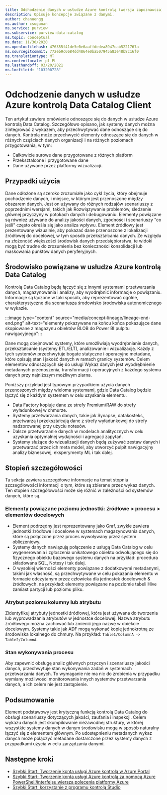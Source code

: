 ```yaml
---
title: Odchodzenie danych w usłudze Azure kontrolą (wersja zapoznawcza)
description: Opisuje koncepcje związane z danymi.
author: chanuengg
ms.author: csugunan
ms.service: purview
ms.subservice: purview-data-catalog
ms.topic: conceptual
ms.date: 11/30/2020
ms.openlocfilehash: 476355f41de5e0e6aaffdedea8947cab5221767a
ms.sourcegitcommit: 772eb9c6684dd4864e0ba507945a83e48b8c16f0
ms.translationtype: MT
ms.contentlocale: pl-PL
ms.lasthandoff: 03/20/2021
ms.locfileid: "103200728"
---
```

# <a name="data-lineage-in-azure-purview-data-catalog-client"></a>Odchodzenie danych w usłudze Azure kontrolą Data Catalog Client

Ten artykuł zawiera omówienie odnoszące się do danych w usłudze Azure kontrolą Data Catalog. Szczegółowo opisano, jak systemy danych można zintegrować z wykazem, aby przechwytywać dane odnoszące się do danych. Kontrolą może przechwycić elementy odnoszące się do danych w różnych częściach danych organizacji i na różnych poziomach przygotowania, w tym:

- Całkowicie surowe dane przygotowane z różnych platform
- Przekształcone i przygotowane dane
- Dane używane przez platformy wizualizacji.

## <a name="use-cases"></a>Przypadki użycia

Dane odłożone są szeroko zrozumiałe jako cykl życia, który obejmuje pochodzenie danych, i miejsce, w którym jest przenoszone między obszarem danych. Jest on używany do różnych rodzajów scenariuszy z poprzednimi wersjami, takich jak Rozwiązywanie problemów, śledzenie głównej przyczyny w potokach danych i debugowaniu. Elementy powiązane są również używane do analizy jakości danych, zgodności i scenariuszy "co jeśli" często określa się jako analiza wpływu. Element źródłowy jest prezentowany wizualnie, aby pokazać dane przenoszone z lokalizacji źródłowej do docelowej, w tym sposób przekształcania danych. Ze względu na złożoność większości środowisk danych przedsiębiorstwa, te widoki mogą być trudne do zrozumienia bez konieczności konsolidacji lub maskowania punktów danych peryferyjnych.

## <a name="lineage-experience-in-azure-purview-data-catalog"></a>Środowisko powiązane w usłudze Azure kontrolą Data Catalog

Kontrolą Data Catalog będą łączyć się z innymi systemami przetwarzania danych, magazynowania i analizy, aby wyodrębnić informacje o powiązaniu. Informacje są łączone w taki sposób, aby reprezentować ogólne, charakterystyczne dla scenariusza środowisko środowiska autonomicznego w wykazie.

:::image type="content" source="media/concept-lineage/lineage-end-end.png" alt-text="elementy pokazywane na końcu końca pokazujące dane skopiowane z magazynu obiektów BLOB do Power BI pulpitu nawigacyjnego":::

Dane mogą obejmować systemy, które umożliwiają wyodrębnianie danych, przekształcanie (systemy ETL/ELT), analizowanie i wizualizację. Każdy z tych systemów przechwytuje bogate statyczne i operacyjne metadane, które opisują stan i jakość danych w ramach granicy systemów. Celem elementów odnoszących się do usługi Wykaz danych jest wyodrębnienie metadanych przenoszenia, transformacji i operacyjnych z każdego systemu danych przy najniższym możliwym ziarna.

Poniższy przykład jest typowym przypadkiem użycia danych przenoszonych między wieloma systemami, gdzie Data Catalog będzie łączyć się z każdym systemem w celu uzyskania elementu.

- Data Factory kopiuje dane ze strefy Premium/RAW do strefy wyładunkowej w chmurze. 
- Systemy przetwarzania danych, takie jak Synapse, datakosteks, przetwarzą i przekształcają dane z strefy wyładunkowej do strefy nadzorowanej przy użyciu notesów.
- Dalsze przetwarzanie danych w modelach analitycznych w celu uzyskania optymalnej wydajności i agregacji zapytań. 
- Systemy służące do wizualizacji danych będą zużywać zestaw danych i przetwarzać przez ich meta model, aby utworzyć pulpit nawigacyjny analizy biznesowej, eksperymenty ML i tak dalej.

## <a name="lineage-granularity"></a>Stopień szczegółowości

Ta sekcja zawiera szczegółowe informacje na temat stopnia szczegółowości informacji o tym, które są zbierane przez wykaz danych. Ten stopień szczegółowości może się różnić w zależności od systemów danych, które są.

### <a name="entity-level-lineage-sources--process--targets"></a>Elementy powiązane poziomu jednostki: źródłowe > procesu > elementów docelowych 

- Element podrzędny jest reprezentowany jako Graf, zwykle zawiera jednostki źródłowe i docelowe w systemach magazynowania danych, które są połączone przez proces wywoływany przez system obliczeniowy. 
- Systemy danych nawiązują połączenie z usługą Data Catalog w celu wygenerowania i zgłoszenia unikatowego obiektu odwołującego się do fizycznego obiektu bazowego systemu danych na przykład: procedura składowana SQL, Notesy i tak dalej.
- O wysokiej wierności elementy powiązane z dodatkowymi metadanymi, takimi jak własność, są przechwytywane w celu pokazania elementu w formacie odczytanym przez człowieka dla jednostek docelowych & źródłowych. na przykład: elementy powiązane na poziomie tabeli Hive zamiast partycji lub poziomu pliku.

### <a name="column-or-attribute-level-lineage"></a>Atrybut poziomu kolumny lub atrybutu

Zidentyfikuj atrybuty jednostki źródłowej, która jest używana do tworzenia lub wyprowadzania atrybutów w jednostce docelowej. Nazwa atrybutu źródłowego można zachować lub zmienić jego nazwę w obiekcie docelowym. Systemy takie jak ADF mogą wykonać kopię jednokrotną ze środowiska lokalnego do chmury. Na przykład: `Table1/ColumnA -> Table2/ColumnA`.

### <a name="process-execution-status"></a>Stan wykonywania procesu

Aby zapewnić obsługę analiz głównych przyczyn i scenariuszy jakości danych, przechwytuje stan wykonywania zadań w systemach przetwarzania danych. To wymaganie nie ma nic do zrobienia w przypadku wymiany możliwości monitorowania innych systemów przetwarzania danych, a ich celem nie jest zastąpienie. 

## <a name="summary"></a>Podsumowanie

Element podstawowy jest krytyczną funkcją kontrolą Data Catalog do obsługi scenariuszy dotyczących jakości, zaufania i inspekcji. Celem wykazu danych jest skompilowanie niezawodnej struktury, w której wszystkie systemy danych w danym środowisku mogą w sposób naturalny łączyć się z elementem głównym. Po udostępnieniu metadanych wykaz danych może połączyć metadane dostarczone przez systemy danych z przypadkami użycia w celu zarządzania danymi.

## <a name="next-steps"></a>Następne kroki

* [Szybki Start: Tworzenie konta usługi Azure kontrolą w Azure Portal](create-catalog-portal.md)
* [Szybki Start: Tworzenie konta usługi Azure kontrolą za pomocą Azure PowerShell/interfejsu wiersza polecenia platformy Azure](create-catalog-powershell.md)
* [Szybki Start: korzystanie z programu kontrolą Studio](use-purview-studio.md)
